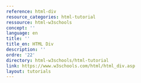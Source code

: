 ```yaml
---
reference: html-div
resource_categories: html-tutorial
ressource: html-w3schools
concept: ''
language: en
title: ''
title_en: HTML Div
description: ''
ordre: '22'
directory: html-w3schools/html-tutorial
link: https://www.w3schools.com/html/html_div.asp
layout: tutorials
---
```

